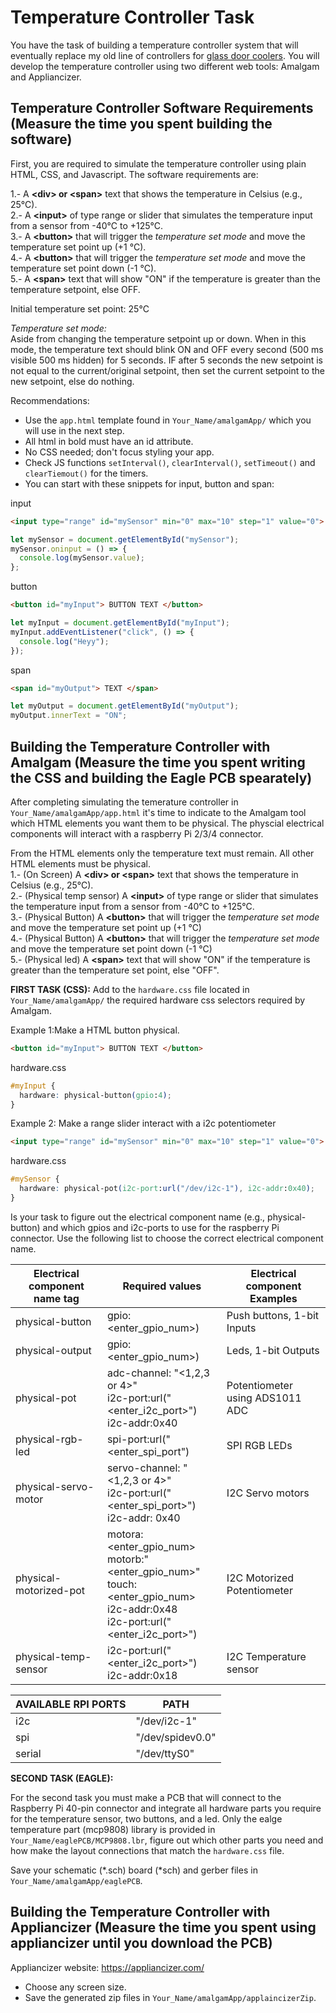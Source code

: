 # Temperature Controller Task

You have the task of building a temperature controller system that will eventually replace my old line of controllers for [glass door coolers](http://tor-rey-refrigeration.com/glass-door-coolers/). You will develop the temperature controller using two different web tools: Amalgam and Appliancizer.

## Temperature Controller Software Requirements (Measure the time you spent building the software)
First, you are required to simulate the temperature controller using plain HTML, CSS, and Javascript. The software requirements are:  

1.- A **\<div\> or \<span\>** text that shows the temperature in Celsius (e.g., 25°C).    
2.- A **\<input\>** of type range or slider that simulates the temperature input from a sensor from -40°C to +125°C.   
3.- A **\<button\>** that will trigger the *temperature set mode* and move the temperature set point up (+1 °C).   
4.- A **\<button\>** that will trigger the *temperature set mode* and move the temperature set point down (-1 °C).    
5.- A **\<span\>** text that will show "ON" if the temperature is greater than the temperature setpoint, else OFF.    
    
Initial temperature set point: 25°C  

*Temperature set mode:*  
Aside from changing the temperature setpoint up or down. When in this mode, the temperature text should blink ON and OFF every second (500 ms visible 500 ms hidden) for 5 seconds. IF after 5 seconds the new setpoint is not equal to the current/original setpoint, then set the current setpoint to the new setpoint, else do nothing.   

Recommendations:   
- Use the ```app.html``` template found in ```Your_Name/amalgamApp/``` which you will use in the next step. 
- All html in bold must have an id attribute.
- No CSS needed; don't focus styling your app.
- Check JS functions ```setInterval()```, ```clearInterval()```, ```setTimeout()``` and ```clearTiemout()``` for the timers.
- You can start with these snippets for input, button and span:   
    
    
input
```html
<input type="range" id="mySensor" min="0" max="10" step="1" value="0">
```
```js
let mySensor = document.getElementById("mySensor");
mySensor.oninput = () => {
  console.log(mySensor.value);
};
```
button
```html
<button id="myInput"> BUTTON TEXT </button>
```
```js
let myInput = document.getElementById("myInput");
myInput.addEventListener("click", () => {
  console.log("Heyy");
});
```
span
```html 
<span id="myOutput"> TEXT </span>
```
```js
let myOutput = document.getElementById("myOutput");
myOutput.innerText = "ON";
```


## Building the Temperature Controller with Amalgam (Measure the time you spent writing the CSS and building the Eagle PCB spearately)

After completing simulating the temerature controller in ```Your_Name/amalgamApp/app.html``` it's time to indicate to the Amalgam tool which HTML elements you want them to be physical. The physcial electrical components will interact with a raspberry Pi 2/3/4 connector. 

From the HTML elements only the temperature text must remain. All other HTML elements must be physical.   
1.- (On Screen) A __\<div\> or \<span\>__ text that shows the temperature in Celsius (e.g., 25°C).   
2.- (Physical temp sensor) A __\<input\>__ of type range or slider that simulates the temperature input from a sensor from -40°C to +125°C.    
3.- (Physical Button) A __\<button\>__ that will trigger the _temperature set mode_ and move the temperature set point up (+1 °C)    
4.- (Physical Button) A __\<button\>__ that will trigger the _temperature set mode_ and move the temperature set point down (-1 °C)   
5.- (Physical led) A __\<span\>__ text that will show "ON" if the temperature is greater than the temperature set point, else "OFF". 


**FIRST TASK (CSS):** Add to the ```hardware.css``` file located in ```Your_Name/amalgamApp/``` the required hardware css selectors required by Amalgam.   
    
Example 1:Make a HTML button physical. 
```html
<button id="myInput"> BUTTON TEXT </button>
```
hardware.css
```css
#myInput {
  hardware: physical-button(gpio:4);
}
```

Example 2: Make a range slider interact with a i2c potentiometer
```html
<input type="range" id="mySensor" min="0" max="10" step="1" value="0">
```
hardware.css
```css
#mySensor {
  hardware: physical-pot(i2c-port:url("/dev/i2c-1"), i2c-addr:0x40);
}
```

Is your task to figure out the electrical component name (e.g., physical-button) and which gpios and i2c-ports to use for the raspberry Pi connector. Use the following list to choose the correct electrical component name.

| Electrical component name tag | Required values                                                                                                        | Electrical component Examples   |
|---------------------------|------------------------------------------------------------------------------------------------------------------------|---------------------------------|
| physical-button           | gpio:<enter_gpio_num>)                                                                                     | Push buttons, 1-bit Inputs      |
| physical-output           | gpio:<enter_gpio_num>)                                                                                     | Leds, 1-bit Outputs             |
| physical-pot              | adc-channel: "<1,2,3 or 4>" <br> i2c-port:url("<enter_i2c_port>") <br> i2c-addr:0x40                                                                         | Potentiometer using ADS1011 ADC |
| physical-rgb-led          | spi-port:url("<enter_spi_port")                                                                                        | SPI RGB LEDs                    |
| physical-servo-motor      | servo-channel: "<1,2,3 or 4>" <br> i2c-port:url("<enter_spi_port>") <br> i2c-addr: 0x40                                          | I2C Servo motors                |
| physical-motorized-pot    | motora:<enter_gpio_num> <br> motorb:"<enter_gpio_num>" <br> touch:<enter_gpio_num> <br> i2c-addr:0x48 <br> i2c-port:url("<enter_i2c_port>") | I2C Motorized Potentiometer     |
| physical-temp-sensor      | i2c-port:url("<enter_i2c_port>") <br> i2c-addr:0x18                                                                         | I2C Temperature sensor          |


| AVAILABLE RPI PORTS | PATH  |
| ----------| ----------------|
| i2c       | "/dev/i2c-1"    |
| spi       | "/dev/spidev0.0"|
| serial    | "/dev/ttyS0"    |


**SECOND TASK (EAGLE):** 

For the second task you must make a PCB that will connect to the Raspberry Pi 40-pin connector and integrate all hardware parts you require for the temperature sensor, two buttons, and a led. Only the ealge temperature part (mcp9808) library is provided in ```Your_Name/eaglePCB/MCP9808.lbr```, figure out which other parts you need and how make the layout connections that match the ```hardware.css``` file.    

Save your schematic (\*.sch) board (\*sch) and gerber files in ```Your_Name/amalgamApp/eaglePCB```. 


## Building the Temperature Controller with Appliancizer (Measure the time you spent using appliancizer until you download the PCB)

Appliancizer website: https://appliancizer.com/     
- Choose any screen size.      
- Save the generated zip files in ```Your_Name/amalgamApp/applaincizerZip```.    
